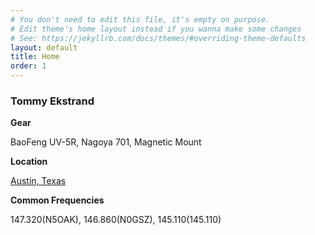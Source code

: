 ```yaml
---
# You don't need to edit this file, it's empty on purpose.
# Edit theme's home layout instead if you wanna make some changes
# See: https://jekyllrb.com/docs/themes/#overriding-theme-defaults
layout: default
title: Home
order: 1
---
```


### Tommy Ekstrand

**Gear**

BaoFeng UV-5R, Nagoya 701, Magnetic Mount

**Location**

[Austin, Texas](http://www.levinecentral.com/ham/grid_square.php?Grid=EM10bj)

**Common Frequencies**

147.320(N5OAK), 146.860(N0GSZ), 145.110(145.110)